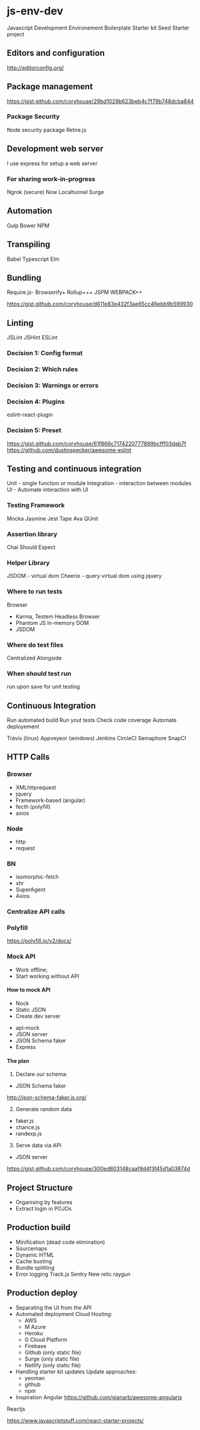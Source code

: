 # js-env-dev
Javascript Development Environement
Boilerplate
Starter kit
Seed
Starter project

## Editors and configuration

http://editorconfig.org/

## Package management

https://gist.github.com/coryhouse/29bd1029b623beb4c7f79b748dcba844

### Package Security 
Node security package
Retire.js

## Development web server

I use express for setup a web server

### For sharing work-in-progress

Ngrok (secure)
Now
Localtunnel
Surge


## Automation
Gulp 
Bower
NPM

## Transpiling

Babel
Typescript
Elm

## Bundling

Require.js-
Browserify+
Rollup+++
JSPM
WEBPACK++

https://gist.github.com/coryhouse/d611e83e432f3ae65cc46ebb9b599930

## Linting

JSLint
JSHint
ESLint

### Decision 1: Config format
### Decision 2: Which rules
### Decision 3: Warnings or errors
### Decision 4: Plugins
eslint-react-plugin

### Decision 5: Preset

https://gist.github.com/coryhouse/61f866c7174220777899bcfff03dab7f
https://github.com/dustinspecker/awesome-eslint

## Testing and continuous integration
Unit - single function or module
Integration - interaction between modules
UI - Automate interaction with UI

### Testing Framework

Mocka
Jasmine
Jest
Tape
Ava
QUnit

### Assertion library

Chai
Should
Expect

### Helper Library

JSDOM - virtual dom
Cheerio - query virtual dom using jquery

### Where to run tests

Browser
  - Karma, Testem
Headless Browser
  - Phantom JS
In-memory DOM
  - JSDOM

### Where do test files
Centralized
Alongside

### When should test run

run upon save for unit testing

## Continuous Integration

Run automated build
Run yout tests
Check code coverage 
Automate deployement

Travis (linux)
Appveyeor (windows)
Jenkins
CircleCI
Semaphore
SnapCI


## HTTP Calls

### Browser
* XMLhttprequest
* jquery
* Framework-based (angular)
* fecth (polyfill)
* axios
### Node
* http
* request

### BN

* isomorphic-fetch
* xhr
* SuperAgent
* Axios

### Centralize API calls

### Polyfill
https://polyfill.io/v2/docs/

### Mock API

* Work offline;
* Start working without  API

#### How to mock API

* Nock
* Static JSON
* Create dev server
- api-mock
- JSON server
- JSON Schema faker
- Express

#### The plan

1. Declare our schema:
- JSON Schema faker

http://json-schema-faker.js.org/

2. Generate random data
- faker.js
- chance.js
- randexp.js

3. Serve data via API
- JSON server

https://gist.github.com/coryhouse/300ed803148caaf9d4f3f45d1a03874d



## Project Structure
- Organising by features
- Extract login in POJOs

## Production build
* Minification (dead code elimination)
* Sourcemaps
* Dynamic HTML
* Cache busting
* Bundle splitting
* Error logging
  Track.js
  Sentry
  New relic
  raygun

## Production deploy
* Separating the UI from the API
* Automated deployment
  Cloud Hosting:
  - AWS
  - M Azure
  - Heroku
  - G Cloud Platform
  - Firebase
  - Github (only static file)
  - Surge (only static file)
  - Netlify (only static file)
* Handling starter kit updates
  Update approaches:
  - yeoman
  - github
  - npm
* Inspiration
Angular 
https://github.com/gianarb/awesome-angularjs

Reactjs

https://www.javascriptstuff.com/react-starter-projects/









